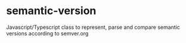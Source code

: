 # semantic-version
Javascript/Typescript class to represent, parse and compare semantic versions according to semver.org
